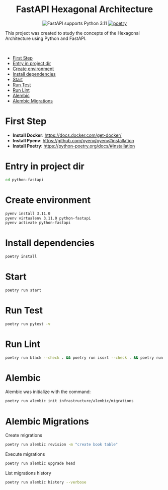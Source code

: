 <div align="center">
<h1>FastAPI Hexagonal Architecture</h1>
<div>
    <img src="https://img.shields.io/badge/FastAPI-Python%203.11-blue.svg" alt="FastAPI supports Python 3.11"/>    
    <a href="https://python-poetry.org/"><img src="https://img.shields.io/badge/maintained%20with-poetry-rgb(30%2041%2059).svg" alt="poetry"/></a>
</div>
</div>

<p>This project was created to study the concepts of the Hexagonal Architecture using Python and FastAPI.</p>
<br>

* [First Step](#first-step)
* [Entry in project dir](#entry-in-project-dir)
* [Create environment](#create-environment)
* [Install dependencies](#install-dependencies)
* [Start](#start)
* [Run Test](#run-test)
* [Run Lint](#run-lint)
* [Alembic](#alembic)
* [Alembic Migrations](#alembic-migrations)


# First Step
 * **Install Docker**: https://docs.docker.com/get-docker/
 * **Install Pyenv**: https://github.com/pyenv/pyenv#installation
 * **Install Poetry**: https://python-poetry.org/docs/#installation

# Entry in project dir
```bash
cd python-fastapi
```

# Create environment
```bash
pyenv install 3.11.0
pyenv virtualenv 3.11.0 python-fastapi
pyenv activate python-fastapi
```

# Install dependencies
```bash
poetry install
```

# Start
```bash
poetry run start
```

# Run Test
```bash
poetry run pytest -v
```

# Run Lint
```bash
poetry run black --check . && poetry run isort --check . && poetry run flake8 .
```

# Alembic
Alembic was initialize with the command:
```bash
poetry run alembic init infrastructure/alembic/migrations
```

# Alembic Migrations
Create migrations
```bash
poetry run alembic revision -m "create book table"
```

Execute migrations
```bash
poetry run alembic upgrade head
```

List migrations history
```bash
poetry run alembic history --verbose
```